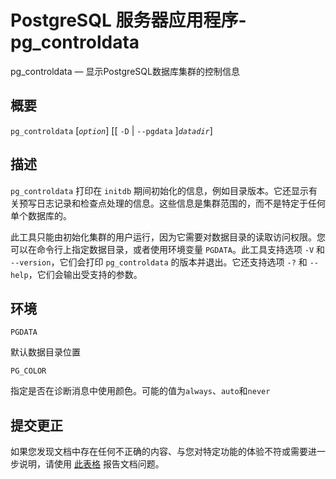 PostgreSQL 服务器应用程序-pg_controldata
=======
pg_controldata — 显示PostgreSQL数据库集群的控制信息

概要
-------------
`pg_controldata` [_`option`_] [[ `-D` | `--pgdata` ]_`datadir`_]

描述
-------------
`pg_controldata` 打印在 `initdb` 期间初始化的信息，例如目录版本。它还显示有关预写日志记录和检查点处理的信息。这些信息是集群范围的，而不是特定于任何单个数据库的。

此工具只能由初始化集群的用户运行，因为它需要对数据目录的读取访问权限。您可以在命令行上指定数据目录，或者使用环境变量 `PGDATA`。此工具支持选项 `-V` 和 `--version`，它们会打印 `pg_controldata` 的版本并退出。它还支持选项 `-?` 和 `--help`，它们会输出受支持的参数。

环境
-------------

`PGDATA`

默认数据目录位置

`PG_COLOR`

指定是否在诊断消息中使用颜色。可能的值为`always`、`auto`和`never`

提交更正
------------
如果您发现文档中存在任何不正确的内容、与您对特定功能的体验不符或需要进一步说明，请使用 [此表格](https://www.postgresql.org/account/comments/new/14/app-pgcontroldata.html/) 报告文档问题。